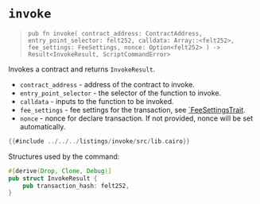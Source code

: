 # `invoke`

> `pub fn invoke(
    contract_address: ContractAddress,
    entry_point_selector: felt252,
    calldata: Array::<felt252>,
    fee_settings: FeeSettings,
    nonce: Option<felt252>
) -> Result<InvokeResult, ScriptCommandError>`

Invokes a contract and returns `InvokeResult`.

- `contract_address` - address of the contract to invoke.
- `entry_point_selector` - the selector of the function to invoke.
- `calldata` - inputs to the function to be invoked.
- `fee_settings` - fee settings for the transaction, see [`FeeSettingsTrait](./fee_settings_trait.md).
- `nonce` - nonce for declare transaction. If not provided, nonce will be set automatically.

```rust
{{#include ../../../listings/invoke/src/lib.cairo}}
```

Structures used by the command:

```rust
#[derive(Drop, Clone, Debug)]
pub struct InvokeResult {
    pub transaction_hash: felt252,
}
```
